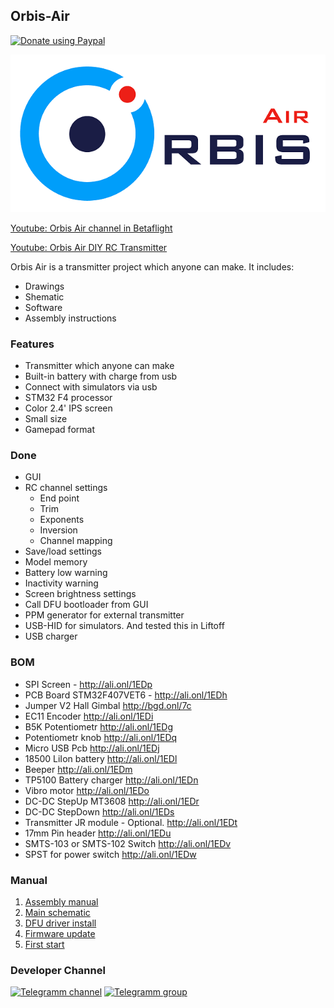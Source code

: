 ## Orbis-Air

[![Donate using Paypal](https://img.shields.io/badge/paypal-donate-orange)](https://paypal.me/orbisair)

![Orbis-Air](Docs/image/assets/Logo.png)

[Youtube: Orbis Air channel in Betaflight](https://youtu.be/BvFRO2qdrkg "Orbis Air channel in Betaflight")

[Youtube: Orbis Air DIY RC Transmitter](https://youtu.be/_WfU4lffqmU "Orbis Air DIY RC Transmitter")


Orbis Air is a transmitter project which anyone can make.
It includes:
- Drawings
- Shematic
- Software
- Assembly instructions

### Features
- Transmitter which anyone can make
- Built-in battery with charge from usb
- Connect with simulators via usb
- STM32 F4 processor
- Color 2.4' IPS screen
- Small size
- Gamepad format

### Done
- GUI
- RC channel settings
    - End point
    - Trim
    - Exponents
    - Inversion
    - Channel mapping
- Save/load settings
- Model memory
- Battery low warning
- Inactivity warning
- Screen brightness settings
- Call DFU bootloader from GUI
- PPM generator for external transmitter
- USB-HID for simulators. And tested this in Liftoff
- USB charger



### BOM

- SPI Screen - http://ali.onl/1EDp
- PCB Board STM32F407VET6 - http://ali.onl/1EDh
- Jumper V2 Hall Gimbal http://bgd.onl/7c
- EC11 Encoder http://ali.onl/1EDi
- B5K Potentiometr http://ali.onl/1EDg
- Potentiometr knob http://ali.onl/1EDq
- Micro USB Pcb http://ali.onl/1EDj
- 18500 LiIon battery http://ali.onl/1EDl
- Beeper http://ali.onl/1EDm
- TP5100 Battery charger http://ali.onl/1EDn
- Vibro motor http://ali.onl/1EDo
- DC-DC StepUp MT3608 http://ali.onl/1EDr
- DC-DC StepDown http://ali.onl/1EDs
- Transmitter JR module - Optional.  http://ali.onl/1EDt
- 17mm Pin header http://ali.onl/1EDu
- SMTS-103 or SMTS-102 Switch http://ali.onl/1EDv
- SPST for power switch http://ali.onl/1EDw


### Manual

 1. [Assembly manual](Docs/assembly.md)
 2. [Main schematic](Docs/shematic.md)
 3. [DFU driver install](Docs/dfu_dfivers_install.md)
 4. [Firmware update](Docs/firmware_udate.md)
 5. [First start](Docs/first_start.md)
 
### Developer Channel

[![Telegramm channel](https://img.shields.io/badge/Channel-Telegram-blue)](https://t.me/orbisair)
[![Telegramm group](https://img.shields.io/badge/Group-Telegram-blue)](https://t.me/orbisairtalks)


